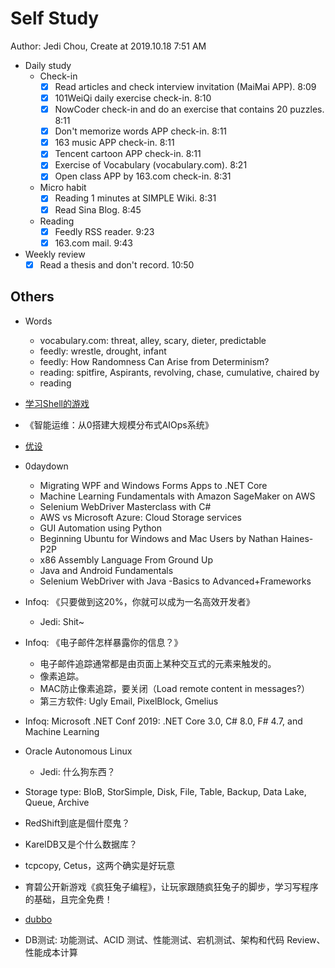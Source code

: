 # Self Study

Author: Jedi Chou, Create at 2019.10.18 7:51 AM

* Daily study
  * Check-in
    -[x] Read articles and check interview invitation (MaiMai APP). 8:09
    -[x] 101WeiQi daily exercise check-in. 8:10
    -[x] NowCoder check-in and do an exercise that contains 20 puzzles. 8:11
    -[x] Don't memorize words APP check-in. 8:11
    -[x] 163 music APP check-in. 8:11
    -[x] Tencent cartoon APP check-in. 8:11
    -[x] Exercise of Vocabulary (vocabulary.com). 8:21
    -[x] Open class APP by 163.com check-in. 8:31

  * Micro habit
    -[x] Reading 1 minutes at SIMPLE Wiki. 8:31
    -[x] Read Sina Blog. 8:45

  * Reading
    -[x] Feedly RSS reader. 9:23
    -[x] 163.com mail. 9:43

* Weekly review
  -[x] Read a thesis and don't record. 10:50

## Others

* Words
  * vocabulary.com: threat, alley, scary, dieter, predictable
  * feedly: wrestle, drought, infant
  * feedly: How Randomness Can Arise from Determinism?
  * reading: spitfire, Aspirants, revolving, chase, cumulative, chaired by
  * reading

* [学习Shell的游戏](https://gitlab.com/slackermedia/bashcrawl/tree/master)
* 《智能运维：从0搭建大规模分布式AIOps系统》
* [优设](https://www.uisdc.com)
* 0daydown
  * Migrating WPF and Windows Forms Apps to .NET Core
  * Machine Learning Fundamentals with Amazon SageMaker on AWS
  * Selenium WebDriver Masterclass with C#
  * AWS vs Microsoft Azure: Cloud Storage services
  * GUI Automation using Python
  * Beginning Ubuntu for Windows and Mac Users by Nathan Haines-P2P
  * x86 Assembly Language From Ground Up
  * Java and Android Fundamentals
  * Selenium WebDriver with Java -Basics to Advanced+Frameworks

* Infoq: 《只要做到这20%，你就可以成为一名高效开发者》
  * Jedi: Shit~
* Infoq: 《电子邮件怎样暴露你的信息？》
  * 电子邮件追踪通常都是由页面上某种交互式的元素来触发的。
  * 像素追踪。
  * MAC防止像素追踪，要关闭（Load remote content in messages?）
  * 第三方软件: Ugly Email, PixelBlock, Gmelius
* Infoq: Microsoft .NET Conf 2019: .NET Core 3.0, C# 8.0, F# 4.7, and Machine Learning

* Oracle Autonomous Linux
  * Jedi: 什么狗东西？

* Storage type: BloB, StorSimple, Disk, File, Table, Backup, Data Lake, Queue, Archive
* RedShift到底是個什麼鬼？
* KarelDB又是个什么数据库？
* tcpcopy, Cetus，这两个确实是好玩意
* 育碧公开新游戏《疯狂兔子编程》，让玩家跟随疯狂兔子的脚步，学习写程序的基础，且完全免费！
* [dubbo](http://dubbo.apache.org/zh-cn/index.html)
* DB测试: 功能测试、ACID 测试、性能测试、宕机测试、架构和代码 Review、性能成本计算
